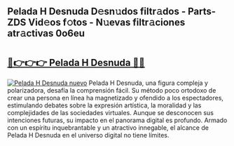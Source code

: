 ## Pelada H Desnuda D𝚎sn𝚞dos filtr𝚊dos - Parts-ZDS Vid𝚎os f𝚘tos - N𝚞evas filtr𝚊ciones atr𝚊ctivas 0o6eu

# <h2><a href="http://mbd4zl.tromn.icu/?c=Pelada+H+Desnuda">🔗👉👉👉 Pelada H Desnuda 🔗🔗</a></h2>

[![Pelada H Desnuda nuevo](https://i.imgur.com/pEAQMta.gif)](http://mbd4zl.tromn.icu/?c=Pelada+H+Desnuda)
Pelada H Desnuda, una figura compleja y polarizadora, desafía la comprensión fácil. Su método poco ortodoxo de crear una persona en línea ha magnetizado y ofendido a los espectadores, estimulando debates sobre la expresión artística, la moralidad y las complejidades de las sociedades virtuales. Aunque se desconocen sus intenciones futuras, su impacto en el panorama digital es profundo. Armado con un espíritu inquebrantable y un atractivo innegable, el alcance de Pelada H Desnuda en el universo digital no tiene límites.
